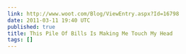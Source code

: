 ```yaml
---
link: http://www.woot.com/Blog/ViewEntry.aspx?Id=16798
date: 2011-03-11 19:40 UTC
published: true
title: This Pile Of Bills Is Making Me Touch My Head
tags: []
---
```



